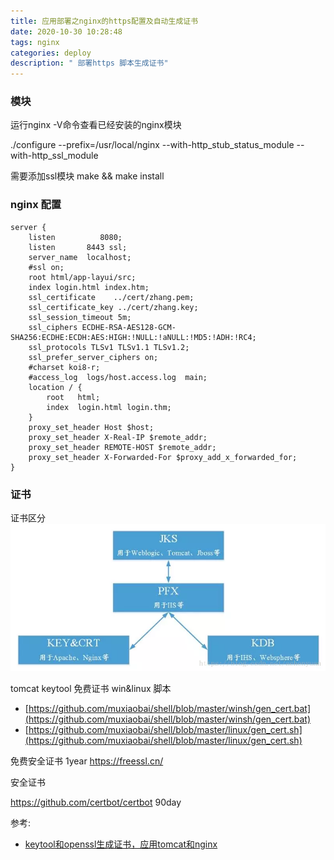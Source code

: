 ```yaml
---
title: 应用部署之nginx的https配置及自动生成证书
date: 2020-10-30 10:28:48
tags: nginx
categories: deploy
description: " 部署https 脚本生成证书"
---
```

### 模块

运行nginx -V命令查看已经安装的nginx模块

./configure --prefix=/usr/local/nginx --with-http_stub_status_module --with-http_ssl_module

需要添加ssl模块
make && make install

### nginx 配置

```
server {
	listen          8080;
	listen       8443 ssl;
	server_name  localhost;
	#ssl on;
	root html/app-layui/src;
	index login.html index.htm;
	ssl_certificate    ../cert/zhang.pem;
	ssl_certificate_key ../cert/zhang.key;
	ssl_session_timeout 5m;
	ssl_ciphers ECDHE-RSA-AES128-GCM-SHA256:ECDHE:ECDH:AES:HIGH:!NULL:!aNULL:!MD5:!ADH:!RC4;
	ssl_protocols TLSv1 TLSv1.1 TLSv1.2;
	ssl_prefer_server_ciphers on;
	#charset koi8-r;
	#access_log  logs/host.access.log  main;
	location / {
	    root   html;
	    index  login.html login.thm;
	}
    proxy_set_header Host $host;
	proxy_set_header X-Real-IP $remote_addr;
	proxy_set_header REMOTE-HOST $remote_addr;
	proxy_set_header X-Forwarded-For $proxy_add_x_forwarded_for;
}
```
### 证书

证书区分
![cert.png](应用部署之nginx的https配置及自动生成证书/cert.png)


tomcat keytool 免费证书
win&linux 脚本
- [https://github.com/muxiaobai/shell/blob/master/winsh/gen_cert.bat](https://github.com/muxiaobai/shell/blob/master/winsh/gen_cert.bat)
- [https://github.com/muxiaobai/shell/blob/master/linux/gen_cert.sh](https://github.com/muxiaobai/shell/blob/master/linux/gen_cert.sh)



免费安全证书  1year
https://freessl.cn/

安全证书 

https://github.com/certbot/certbot   90day



参考:
- [keytool和openssl生成证书，应用tomcat和nginx](https://blog.csdn.net/achenyuan/article/details/83340179)